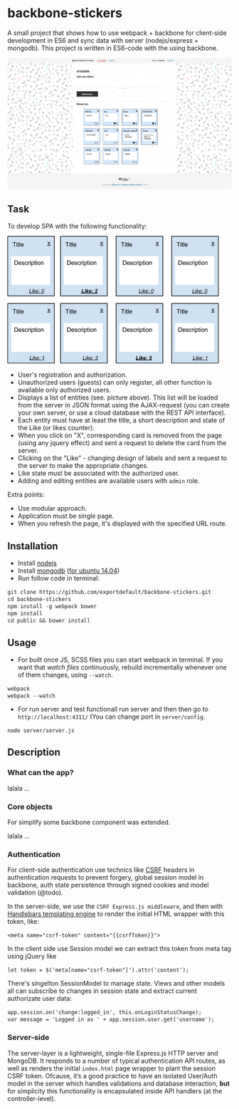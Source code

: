 # backbone-stickers

A small project that shows how to use webpack + backbone for client-side development in ES6 and sync data with server (nodejs/express + mongodb). This project is written in ES6-code with the using backbone.

![alt tag](public/i/preview.png)

## Task

To develop SPA with the following functionality:

![alt tag](public/i/task.png)

- User's registration and authorization.
- Unauthorized users (guests) can only register, all other function is available only authorized users.
- Displays a list of entities (see. picture above). This list will be loaded from the server in JSON format using the AJAX-request (you can create your own server, or use a cloud database with the REST API interface).
- Each entity must have at least the title, a short description and state of the Like (or likes counter).
- When you click on "X", corresponding card is removed from the page (using any jquery effect) and sent a request to delete the card from the server.
- Clicking on the "Like" - changing design of labels and sent a request to the server to make the appropriate changes.
- Like state must be associated with the authorized user.
- Adding and editing entities are available users with `admin` role.

Extra points:
- Use modular approach.
- Application must be single page.
- When you refresh the page, it's displayed with the specified URL route.

## Installation

* Install [nodejs](https://nodejs.org)
* Install [mongodb](https://www.mongodb.com/) ([for ubuntu 14.04](https://www.digitalocean.com/community/tutorials/how-to-install-mongodb-on-ubuntu-14-04))
* Run follow code in terminal:

```
git clone https://github.com/exportdefault/backbone-stickers.git
cd backbone-stickers
npm install -g webpack bower
npm install
cd public && bower install
```

## Usage

* For built once JS, SCSS files you can start webpack in terminal. If you want that *watch files* continuously, rebuild incrementally whenever one of them changes, using `--watch`.

```
webpack
webpack --watch
```
* For run server and test functionall run server and then then go to `http://localhost:4311/` (You can change port in `server/config`.

```
node server/server.js
```

## Description

### What can the app?

lalala ...

### Core objects

For simplify some backbone component was extended.

lalala ...

### Authentication

For client-side authentication use technics like [CSRF](https://en.wikipedia.org/wiki/Cross-site_request_forgery) headers in authentication requests to prevent forgery, global session model in backbone, auth state persistence through signed cookies and model validation (@todo).

In the server-side, we use the `CSRF Express.js middleware`, and then with [Handlebars templating engine](https://github.com/donpark/hbs) to render the initial HTML wrapper with this token, like:

```
<meta name="csrf-token" content="{{csrfToken}}">
```

In the client side use Session model we can extract this token from meta tag using jQuery like 
```
let token = $('meta[name="csrf-token"]').attr('content');
```

There's singelton SessionModel to manage state. Views and other models all can subscribe to changes in session state and extract current authorizate user data:

```
app.session.on('change:logged_in', this.onLoginStatusChange);
var message = 'Logged in as ' + app.session.user.get('username');
```

### Server-side

The server-layer is a lightweight, single-file Express.js HTTP server and MongoDB. It responds to a number of typical authentication API routes, as well as renders the initial `index.html` page wrapper to plant the session CSRF token. Ofcause, it’s a good practice to have an isolated User/Auth model in the server which handles validations and database interaction, **but** for simplicity this functionality is encapsulated inside API handlers (at the controller-level).
